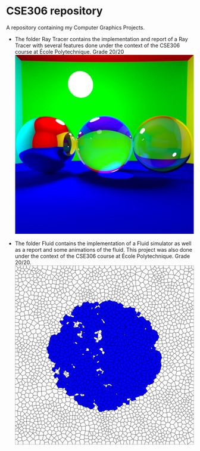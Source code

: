 # CSE306 repository
A repository containing my Computer Graphics Projects. 

- The folder Ray Tracer contains the implementation and report of a Ray Tracer with several features done under the context of the CSE306 course at École Polytechnique. Grade 20/20 <br>
![](Raytracer_Assignement1/report/images/caustics.png)

- The folder Fluid contains the implementation of a Fluid simulator as well as a report and some animations of the fluid. This project was also done under the context of the CSE306 course at École Polytechnique. Grade 20/20. <br>
![](fluid_simulation/figures/first_frame.svg)
